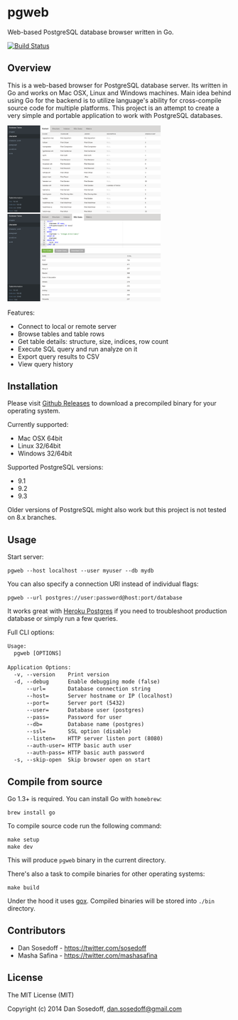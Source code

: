 # pgweb

Web-based PostgreSQL database browser written in Go.

[![Build Status](https://travis-ci.org/sosedoff/pgweb.svg?branch=master)](https://travis-ci.org/sosedoff/pgweb)

## Overview

This is a web-based browser for PostgreSQL database server. Its written in Go
and works on Mac OSX, Linux and Windows machines. Main idea behind using Go for the backend
is to utilize language's ability for cross-compile source code for multiple platforms. 
This project is an attempt to create a very simple and portable application to work with 
PostgreSQL databases.

<img src="screenshots/browse.png" width="345px" />
<img src="screenshots/query.png" width="345px" />

Features:

- Connect to local or remote server
- Browse tables and table rows
- Get table details: structure, size, indices, row count
- Execute SQL query and run analyze on it
- Export query results to CSV
- View query history

## Installation

Please visit [Github Releases](https://github.com/sosedoff/pgweb/releases) to download a 
precompiled binary for your operating system.

Currently supported:

- Mac OSX 64bit
- Linux 32/64bit
- Windows 32/64bit

Supported PostgreSQL versions:

- 9.1
- 9.2
- 9.3

Older versions of PostgreSQL might also work but this project is not tested on 
8.x branches.

## Usage

Start server:

```
pgweb --host localhost --user myuser --db mydb
```

You can also specify a connection URI instead of individual flags:

```
pgweb --url postgres://user:password@host:port/database
```

It works great with [Heroku Postgres](https://postgres.heroku.com) if you need 
to troubleshoot production database or simply run a few queries.

Full CLI options:

```
Usage:
  pgweb [OPTIONS]

Application Options:
  -v, --version    Print version
  -d, --debug      Enable debugging mode (false)
      --url=       Database connection string
      --host=      Server hostname or IP (localhost)
      --port=      Server port (5432)
      --user=      Database user (postgres)
      --pass=      Password for user
      --db=        Database name (postgres)
      --ssl=       SSL option (disable)
      --listen=    HTTP server listen port (8080)
      --auth-user= HTTP basic auth user
      --auth-pass= HTTP basic auth password
  -s, --skip-open  Skip browser open on start
```

## Compile from source

Go 1.3+ is required. You can install Go with `homebrew`:

```
brew install go
```

To compile source code run the following command:

```
make setup
make dev
```

This will produce `pgweb` binary in the current directory.

There's also a task to compile binaries for other operating systems:

```
make build
```

Under the hood it uses [gox](https://github.com/mitchellh/gox). Compiled binaries
will be stored into `./bin` directory.

## Contributors

- Dan Sosedoff - https://twitter.com/sosedoff
- Masha Safina - https://twitter.com/mashasafina

## License

The MIT License (MIT)

Copyright (c) 2014 Dan Sosedoff, <dan.sosedoff@gmail.com>

